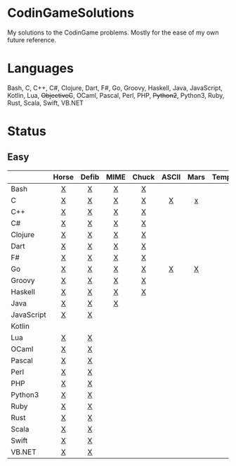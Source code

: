 # CodinGameSolutions
My solutions to the CodinGame problems. Mostly for the ease of my own future reference.

# Languages
Bash, C, C++, C#, Clojure, Dart, F#, Go, Groovy, Haskell, Java, JavaScript, Kotlin, Lua, ~~ObjectiveC~~, OCaml, Pascal, Perl, PHP, ~~Python2~~, Python3, Ruby, Rust, Scala, Swift, VB.NET

# Status
## Easy

|            | Horse   | Defib   | MIME    | Chuck  | ASCII  | Mars   | Temp | Thor | Descent | Onboard |
| ---------- |:-------:|:-------:|:-------:|:------:|:------:|:------:|:----:|:----:|:-------:|:-------:|
| Bash       | [X][1]  | [X][2]  | [X][3]  | [X][4] |        |        |      |      |         |         |
| C          | [X][11] | [X][12] | [X][13] | [X][14]| [X][15]| [x][16]|      |      |         |         |
| C++        | [X][21] | [X][22] | [X][23] | [X][24]|        |        |      |      |         |         |
| C#         | [X][31] | [X][32] | [X][33] | [X][34]|        |        |      |      |         |         |
| Clojure    | [X][41] | [X][42] | [X][43] | [X][44]|        |        |      |      |         |         |
| Dart       | [X][51] | [X][52] | [X][53] | [X][54]|        |        |      |      |         |         |
| F#         | [X][61] | [X][62] | [X][63] | [X][64]|        |        |      |      |         |         |
| Go         | [X][71] | [X][72] | [X][73] | [X][74]| [X][75]| [X][76]|      |      |         |         |
| Groovy     | [X][81] | [X][82] | [X][83] | [X][84]|        |        |      |      |         |         |
| Haskell    | [X][91] | [X][92] | [X][93] | [X][94]|        |        |      |      |         |         |
| Java       | [X][101]| [X][102]| [X][103]|        |        |        |      |      |         |         |
| JavaScript | [X][111]| [X][112]|         |        |        |        |      |      |         |         |
| Kotlin     |         |         |         |        |        |        |      |      |         |         |
| Lua        | [X][131]| [X][132]|         |        |        |        |      |      |         |         |
| OCaml      | [X][141]| [X][142]|         |        |        |        |      |      |         |         |
| Pascal     | [X][151]| [X][152]|         |        |        |        |      |      |         |         |
| Perl       | [X][161]| [X][162]|         |        |        |        |      |      |         |         |
| PHP        | [X][171]| [X][172]|         |        |        |        |      |      |         |         |
| Python3    | [X][181]| [X][182]|         |        |        |        |      |      |         |         |
| Ruby       | [X][191]| [X][192]|         |        |        |        |      |      |         |         |
| Rust       | [X][201]| [X][202]|         |        |        |        |      |      |         |         |
| Scala      | [X][211]| [X][212]|         |        |        |        |      |      |         |         |
| Swift      | [X][221]| [X][222]|         |        |        |        |      |      |         |         |
| VB.NET     | [X][231]| [X][232]|         |        |        |        |      |      |         |         |

[1]: Easy/Horse-racing%20Duals/main.bash
[2]: Easy/Defibrillators/main.bash
[3]: Easy/MIME%20Type/main.bash
[4]: Easy/Chuck%20Norris/main.bash

[11]: Easy/Horse-racing%20Duals/main.c
[12]: Easy/Defibrillators/main.c
[13]: Easy/MIME%20Type/main.c
[14]: Easy/Chuck%20Norris/main.c
[15]: Easy/ASCII%20Art/main.c
[16]: Easy/Mars%20Lander/main.c

[21]: Easy/Horse-racing%20Duals/main.cpp
[22]: Easy/Defibrillators/main.cpp
[23]: Easy/MIME%20Type/main.cpp
[24]: Easy/Chuck%20Norris/main.cpp

[31]: Easy/Horse-racing%20Duals/main.cs
[32]: Easy/Defibrillators/main.cs
[33]: Easy/MIME%20Type/main.cs
[34]: Easy/Chuck%20Norris/main.cs

[41]: Easy/Horse-racing%20Duals/main.clj
[42]: Easy/Defibrillators/main.clj
[43]: Easy/MIME%20Type/main.clj
[44]: Easy/Chuck%20Norris/main.clj

[51]: Easy/Horse-racing%20Duals/main.dart
[52]: Easy/Defibrillators/main.dart
[53]: Easy/MIME%20Type/main.dart
[54]: Easy/Chuck%20Norris/main.dart

[61]: Easy/Horse-racing%20Duals/main.fs
[62]: Easy/Defibrillators/main.fs
[63]: Easy/MIME%20Type/main.fs
[64]: Easy/Chuck%20Norris/main.fs

[71]: Easy/Horse-racing%20Duals/main.go
[72]: Easy/Defibrillators/main.go
[73]: Easy/MIME%20Type/main.go
[74]: Easy/Chuck%20Norris/main.go
[75]: Easy/ASCII%20Art/main.go
[76]: Easy/Mars%20Lander/main.go

[81]: Easy/Horse-racing%20Duals/main.groovy
[82]: Easy/Defibrillators/main.groovy
[83]: Easy/MIME%20Type/main.groovy
[84]: Easy/Chuck%20Norris/main.groovy

[91]: Easy/Horse-racing%20Duals/main.hs
[92]: Easy/Defibrillators/main.hs
[93]: Easy/MIME%20Type/main.hs
[94]: Easy/Chuck%20Norris/main.hs

[101]: Easy/Horse-racing%20Duals/main.java
[102]: Easy/Defibrillators/main.java
[103]: Easy/MIME%20Type/main.java

[111]: Easy/Horse-racing%20Duals/main.js
[112]: Easy/Defibrillators/main.js

[131]: Easy/Horse-racing%20Duals/main.lua
[132]: Easy/Defibrillators/main.lua

[141]: Easy/Horse-racing%20Duals/main.ml
[142]: Easy/Defibrillators/main.ml

[151]: Easy/Horse-racing%20Duals/main.pas
[152]: Easy/Defibrillators/main.pas

[161]: Easy/Horse-racing%20Duals/main.pl
[162]: Easy/Defibrillators/main.pl

[171]: Easy/Horse-racing%20Duals/main.php
[172]: Easy/Defibrillators/main.php

[181]: Easy/Horse-racing%20Duals/main.py
[182]: Easy/Defibrillators/main.py

[191]: Easy/Horse-racing%20Duals/main.rb
[192]: Easy/Defibrillators/main.rb

[201]: Easy/Horse-racing%20Duals/main.rs
[202]: Easy/Defibrillators/main.rs

[211]: Easy/Horse-racing%20Duals/main.sc
[212]: Easy/Defibrillators/main.sc

[221]: Easy/Horse-racing%20Duals/main.swift
[222]: Easy/Defibrillators/main.swift

[231]: Easy/Horse-racing%20Duals/main.vb
[232]: Easy/Defibrillators/main.vb
